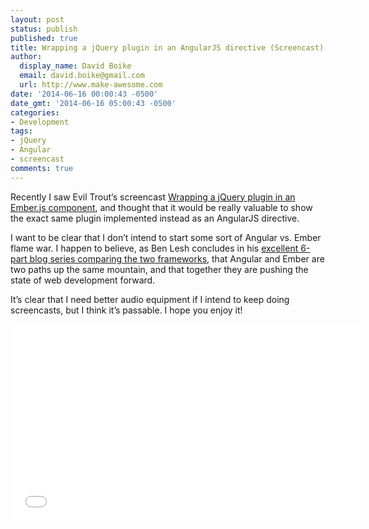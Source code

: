```yaml
---
layout: post
status: publish
published: true
title: Wrapping a jQuery plugin in an AngularJS directive (Screencast)
author:
  display_name: David Boike
  email: david.boike@gmail.com
  url: http://www.make-awesome.com
date: '2014-06-16 00:00:43 -0500'
date_gmt: '2014-06-16 05:00:43 -0500'
categories:
- Development
tags:
- jQuery
- Angular
- screencast
comments: true
---
```

Recently I saw Evil Trout’s screencast [Wrapping a jQuery plugin in an Ember.js component](http://eviltrout.com/2014/06/03/jquery-component.html), and thought that it would be really valuable to show the exact same plugin implemented instead as an AngularJS directive.

I want to be clear that I don’t intend to start some sort of Angular vs. Ember flame war. I happen to believe, as Ben Lesh concludes in his [excellent 6-part blog series comparing the two frameworks](http://www.benlesh.com/2014/04/embular-part-1-comparing-ember-and.html), that Angular and Ember are two paths up the same mountain, and that together they are pushing the state of web development forward.

It’s clear that I need better audio equipment if I intend to keep doing screencasts, but I think it’s passable. I hope you enjoy it!

<div style="text-align: center; margin: 1em 0;"><iframe src="//www.youtube.com/embed/nz8lAKHBgJY" width="560" height="315" frameborder="0" allowfullscreen="allowfullscreen"></iframe></div>
